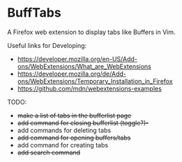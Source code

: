 # BuffTabs
A Firefox web extension to display tabs like Buffers in Vim.

Useful links for Developing:
- https://developer.mozilla.org/en-US/Add-ons/WebExtensions/What_are_WebExtensions
- https://developer.mozilla.org/de/Add-ons/WebExtensions/Temporary_Installation_in_Firefox
- https://github.com/mdn/webextensions-examples

TODO:
- ~~make a list of tabs in the bufferlist page~~
- ~~add command for closing bufferlist (toggle?)-~~
- add commands for deleting tabs
- ~~add command for opening buffers/tabs~~
- add command for creating tabs
- ~~add search command~~
